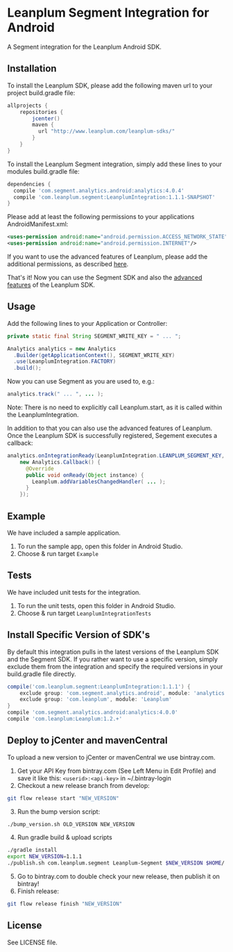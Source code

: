 # Leanplum Segment Integration for Android
A Segment integration for the Leanplum Android SDK.

## Installation
To install the Leanplum SDK, please add the following maven url to your project build.gradle file:
```groovy
allprojects {
    repositories {
        jcenter()
        maven {
          url "http://www.leanplum.com/leanplum-sdks/"
        }
    }
}
```
To install the Leanplum Segment integration, simply add these lines to your
modules build.gradle file:
```groovy
dependencies {
  compile 'com.segment.analytics.android:analytics:4.0.4'
  compile 'com.leanplum.segment:LeanplumIntegration:1.1.1-SNAPSHOT'
}
```
Please add at least the following permissions to your applications AndroidManifest.xml:
```xml
<uses-permission android:name="android.permission.ACCESS_NETWORK_STATE"/>
<uses-permission android:name="android.permission.INTERNET"/>
```

If you want to use the advanced features of Leanplum, please add the additional permissions, as described [here](https://www.leanplum.com/docs#/setup/android).

That's it! Now you can use the Segment SDK and also the [advanced features](https://www.leanplum.com/docs#/docs) of the Leanplum SDK.

## Usage
Add the following lines to your Application or Controller:

```java
private static final String SEGMENT_WRITE_KEY = " ... ";

Analytics analytics = new Analytics
  .Builder(getApplicationContext(), SEGMENT_WRITE_KEY)
  .use(LeanplumIntegration.FACTORY)
  .build();
```

Now you can use Segment as you are used to, e.g.:
```java
analytics.track(" ... ", ... );
```

Note: There is no need to explicitly call Leanplum.start, as it is called within the LeanplumIntegration.

In addition to that you can also use the advanced features of Leanplum. Once the Leanplum SDK is successfully registered, Segement executes a callback:
```java
analytics.onIntegrationReady(LeanplumIntegration.LEANPLUM_SEGMENT_KEY,
    new Analytics.Callback() {
      @Override
      public void onReady(Object instance) {
        Leanplum.addVariablesChangedHandler( ... );
      }
    });
```

## Example
We have included a sample application.

1. To run the sample app, open this folder in Android Studio.
1. Choose & run target `Example`

## Tests
We have included unit tests for the integration.

1. To run the unit tests, open this folder in Android Studio.
1. Choose & run target `LeanplumIntegrationTests`

## Install Specific Version of SDK's
By default this integration pulls in the latest versions of the Leanplum SDK and the Segment SDK. If you rather want to use a specific version, simply exclude them from the integration and specify the required versions in your build.gradle file directly.
```groovy
compile('com.leanplum.segment:LeanplumIntegration:1.1.1') {
    exclude group: 'com.segment.analytics.android', module: 'analytics'
    exclude group: 'com.leanplum', module: 'Leanplum'
}
compile 'com.segment.analytics.android:analytics:4.0.0'
compile 'com.leanplum:Leanplum:1.2.+'
```

## Deploy to jCenter and mavenCentral
To upload a new version to jCenter or mavenCentral we use bintray.com.

1. Get your API Key from bintray.com (See Left Menu in Edit Profile) and save it like this: `<userid>:<api-key>` in ~/.bintray-login
2. Checkout a new release branch from develop:
  
  ```bash
  git flow release start "NEW_VERSION"
  ```
3. Run the bump version script:
  
  ```bash
  ./bump_version.sh OLD_VERSION NEW_VERSION
  ```
4. Run gradle build & upload scripts
  
  ```bash
  ./gradle install
  export NEW_VERSION=1.1.1
  ./publish.sh com.leanplum.segment Leanplum-Segment $NEW_VERSION $HOME/.m2/repository/com/leanplum/segment/LeanplumIntegration/$NEW_VERSION/LeanplumIntegration-$NEW_VERSION.pom
  ```
5. Go to bintray.com to double check your new release, then publish it on bintray!
6. Finish release:
  
  ```bash
  git flow release finish "NEW_VERSION"
  ```

## License
See LICENSE file.
